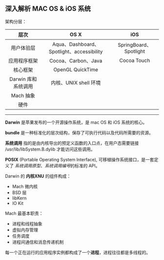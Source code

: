 ## 深入解析 MAC OS & iOS 系统

架构分层：

|层次| OS X | iOS |
|:---:|:---:|:---:|
|用户体验层| Aqua、Dashboard、Spotlight、accessibility| SpringBoard、Spotlight |
|应用程序框架| Cocoa、Carbon、Java | Cocoa Touch|
|核心框架|OpenGL QuickTime||
|Darwin 库和系统调用|内核、UNIX shell 环境||
|Mach 抽象|||
|硬件|||

------

**Darwin** 是苹果发布的一个开源操作系统，是 mac OS 和 iOS 系统的核心。

**bundle** 是一种标准化的层次结构，保存了可执行代码以及代码所需要的资源。

**系统调用** 指的是由内核导出的预定义函数的入口点，在用户态需要链接 /usr/lib/libSystem.B.dylib 才能访问这些调用。

**POSIX** (Portable Operating System Interface), 可移植操作系统接口，是一套定义了 *系统调用原型*、*系统调用编号*的标准的 API。

Darwin 的 **内核XNU** 的组件构成：

- Mach 微内核
- BSD 层
- libKern
- IO Kit

Mach 最基本职责：

* 进程和线程抽象
* 虚拟内存管理
* 任务调度
* 进程间通信和消息传递机制

每一个正在运行的应用程序实例都构成了一个**进程**，进程往往都是多线程的。

